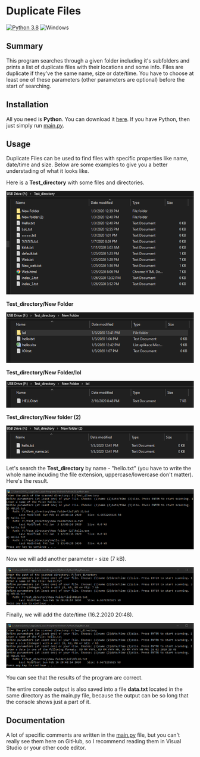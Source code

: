 # Duplicate Files

[![Python 3.8](https://img.shields.io/badge/python-3.8-blue)](https://www.python.org/downloads/release/python-380/)
![Windows](https://img.shields.io/badge/platform-windows-lightgrey)

## Summary
This program searches through a given folder including it's subfolders and prints a list of duplicate files with their locations and some info.
Files are duplicate if they've the same name, size or date/time.
You have to choose at least one of these parameters (other parameters are optional) before the start of searching.

## Installation
All you need is **Python**. You can download it [here](https://www.python.org/downloads/).
If you have Python, then just simply run [main.py](main.py).

## Usage
Duplicate Files can be used to find files with specific properties like name, date/time and size. Below are some examples to give you a better understading of what it looks like.

Here is a **Test_directory** with some files and directories.

![img1](images/image1.png)


**Test_directory/New Folder**

![img2](images/image2.png)


**Test_directory/New Folder/lol**

![img3](images/image3.png)


**Test_directory/New folder (2)**

![img4](images/image4.png)


Let's search the **Test_directory** by name - "hello.txt" (you have to write the whole name incuding the file extension, uppercase/lowercase don't matter). Here's the result.

![console1](images/console1.png)


Now we will add another parameter - size (7 kB).

![console2](images/console2.png)


Finally, we will add the date/time (16.2.2020 20:48).

![console3](images/console3.png)


You can see that the results of the program are correct.


The entire console output is also saved into a file **data.txt** located in the same directory as the main.py file, because the output can be so long that the console shows just a part of it.  

## Documentation
A lot of specific comments are written in the [main.py](main.py) file, but you can't really see them here on GitHub, so I recommend reading them in Visual Studio or your other code editor.

